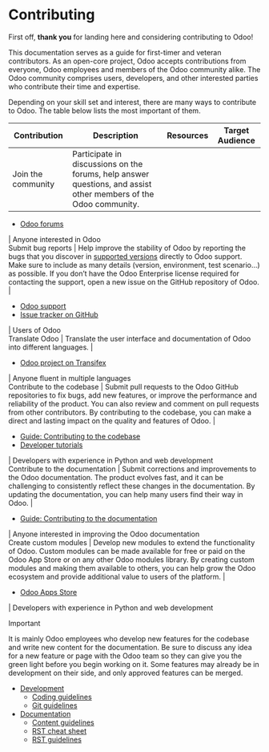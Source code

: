 # Contributing

First off, **thank you** for landing here and considering contributing to
Odoo!

This documentation serves as a guide for first-timer and veteran contributors.
As an open-core project, Odoo accepts contributions from everyone, Odoo
employees and members of the Odoo community alike. The Odoo community
comprises users, developers, and other interested parties who contribute their
time and expertise.

Depending on your skill set and interest, there are many ways to contribute to
Odoo. The table below lists the most important of them.

Contribution | Description | Resources | Target Audience  
---|---|---|---  
Join the community | Participate in discussions on the forums, help answer questions, and assist other members of the Odoo community. | 

  * [Odoo forums](https://www.odoo.com/forum)

| Anyone interested in Odoo  
Submit bug reports | Help improve the stability of Odoo by reporting the bugs that you discover in [supported versions](administration/supported_versions.html) directly to Odoo support. Make sure to include as many details (version, environment, test scenario…) as possible. If you don’t have the Odoo Enterprise license required for contacting the support, open a new issue on the GitHub repository of Odoo. | 

  * [Odoo support](https://www.odoo.com/help)
  * [Issue tracker on GitHub](https://github.com/odoo/odoo/issues)

| Users of Odoo  
Translate Odoo | Translate the user interface and documentation of Odoo into different languages. | 

  * [Odoo project on Transifex](https://explore.transifex.com/odoo/)

| Anyone fluent in multiple languages  
Contribute to the codebase | Submit pull requests to the Odoo GitHub repositories to fix bugs, add new features, or improve the performance and reliability of the product. You can also review and comment on pull requests from other contributors. By contributing to the codebase, you can make a direct and lasting impact on the quality and features of Odoo. | 

  * [Guide: Contributing to the codebase](contributing/development.html)
  * [Developer tutorials](developer/howtos.html)

| Developers with experience in Python and web development  
Contribute to the documentation | Submit corrections and improvements to the Odoo documentation. The product evolves fast, and it can be challenging to consistently reflect these changes in the documentation. By updating the documentation, you can help many users find their way in Odoo. | 

  * [Guide: Contributing to the documentation](contributing/documentation.html)

| Anyone interested in improving the Odoo documentation  
Create custom modules | Develop new modules to extend the functionality of Odoo. Custom modules can be made available for free or paid on the Odoo App Store or on any other Odoo modules library. By creating custom modules and making them available to others, you can help grow the Odoo ecosystem and provide additional value to users of the platform. | 

  * [Odoo Apps Store](https://apps.odoo.com/apps)

| Developers with experience in Python and web development  
  
Important

It is mainly Odoo employees who develop new features for the codebase and
write new content for the documentation. Be sure to discuss any idea for a new
feature or page with the Odoo team so they can give you the green light before
you begin working on it. Some features may already be in development on their
side, and only approved features can be merged.

  * [Development](contributing/development.html)
    * [Coding guidelines](contributing/development/coding_guidelines.html)
    * [Git guidelines](contributing/development/git_guidelines.html)
  * [Documentation](contributing/documentation.html)
    * [Content guidelines](contributing/documentation/content_guidelines.html)
    * [RST cheat sheet](contributing/documentation/rst_cheat_sheet.html)
    * [RST guidelines](contributing/documentation/rst_guidelines.html)

